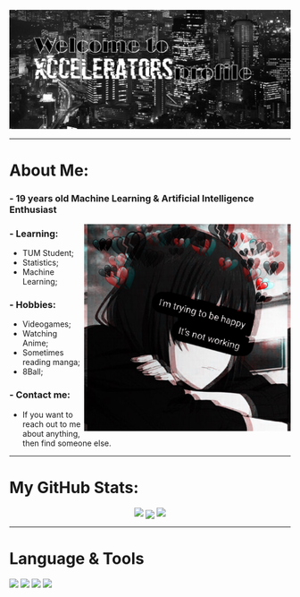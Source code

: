 <img src="https://github.com/xccelerator/xccelerator/blob/main/files/banner2.png"></img>
<hr/>

# About Me:

### - 19 years old Machine Learning & Artificial Intelligence Enthusiast

<img src="https://github.com/xccelerator/xccelerator/blob/main/files/5ad984a1de7345d4a8d277d8c0716897.jpg" alt="side Image" align="right" width="370" height="auto" />

### - Learning:
- TUM Student;
- Statistics;
- Machine Learning;

### - Hobbies:
- Videogames;
- Watching Anime;
- Sometimes reading manga;
- 8Ball;

### - Contact me:
- If you want to reach out to me about anything, then find someone else.
<hr/>

# My GitHub Stats:


<p align = "center">
  <img  src = "https://github-readme-stats.vercel.app/api?username=xccelerator&show_icons=true&theme=radical&line_height=27">
  
  
<img align="center" src="https://github-readme-stats.vercel.app/api/top-langs/?username=MartinHeinz&hide=java,html,tex&title_color=ffffff&text_color=c9cacc&icon_color=2bbc8a&bg_color=1d1f21&langs_count=3" />
  
  <img src = "https://github-readme-stats.vercel.app/api/top-langs/?username=xccelerator&hide=html,css,java,shaderlab,kotlin,hlsl&title_color=ffffff&text_color=c9cacc&icon_color=2bbc8a&bg_color=1d1f21&langs_count=3">
</p>
<hr/>

# Language & Tools

![](https://img.shields.io/badge/OS-Windows-white?logo=windows)
![](https://img.shields.io/badge/Editor-VIM-white?logo=Vim&logoColor=white)
![](https://img.shields.io/badge/CODE-Python-white?logo=Python&logoColor=white)
![](https://img.shields.io/badge/CODE-C-white?logo=C&logoColor=white)

